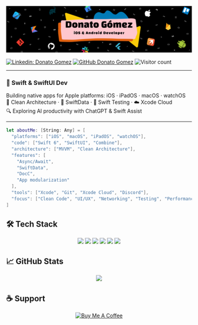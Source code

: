 <img src="https://github.com/donatogomez/donatogomez/blob/main/img/header.png" />

[![Linkedin: Donato Gomez](https://img.shields.io/badge/-Donato_Gomez-blue?style=flat-square&logo=Linkedin&logoColor=white&link=https://www.linkedin.com/in/donatogomez/)](https://www.linkedin.com/in/donatogomez/)
[![GitHub Donato Gomez](https://img.shields.io/github/followers/donatogomez?label=follow&style=social)](https://github.com/donatogomez)
![Visitor count](https://shields-io-visitor-counter.herokuapp.com/badge?page=donatogomez.README.md)

---

### 🍎 Swift & SwiftUI Dev  
Building native apps for Apple platforms: iOS · iPadOS · macOS · watchOS  
🧱 Clean Architecture · 💾 SwiftData · 🧪 Swift Testing · ☁️ Xcode Cloud  
🔍 Exploring AI productivity with ChatGPT & Swift Assist

---

```swift
let aboutMe: [String: Any] = [
  "platforms": ["iOS", "macOS", "iPadOS", "watchOS"],
  "code": ["Swift 6", "SwiftUI", "Combine"],
  "architecture": ["MVVM", "Clean Architecture"],
  "features": [
    "Async/Await", 
    "SwiftData", 
    "DocC", 
    "App modularization"
  ],
  "tools": ["Xcode", "Git", "Xcode Cloud", "Discord"],
  "focus": ["Clean Code", "UI/UX", "Networking", "Testing", "Performance"]
]
```

## 🛠 Tech Stack

<div align="center">
  <img src="https://img.shields.io/badge/Swift-FA7343?style=for-the-badge&logo=swift&logoColor=white">
  <img src="https://img.shields.io/badge/SwiftUI-007AFF?style=for-the-badge&logo=apple&logoColor=white">
  <img src="https://img.shields.io/badge/SwiftData-FFD60A?style=for-the-badge">
  <img src="https://img.shields.io/badge/Xcode-0D96F6?style=for-the-badge&logo=xcode&logoColor=white">
  <img src="https://img.shields.io/badge/DocC-0A84FF?style=for-the-badge">
  <img src="https://img.shields.io/badge/XcodeCloud-353535?style=for-the-badge">
</div>

## 📈 GitHub Stats

<div align="center">
  <img src="https://github-readme-stats.vercel.app/api?username=donatogomez&show_icons=true&theme=tokyonight">
</div>

## ☕️ Support

<div align="center">
  <a href="https://www.buymeacoffee.com/somalias" target="_blank">
    <img src="https://www.buymeacoffee.com/assets/img/custom_images/orange_img.png" alt="Buy Me A Coffee" width="174">
  </a>
</div>
